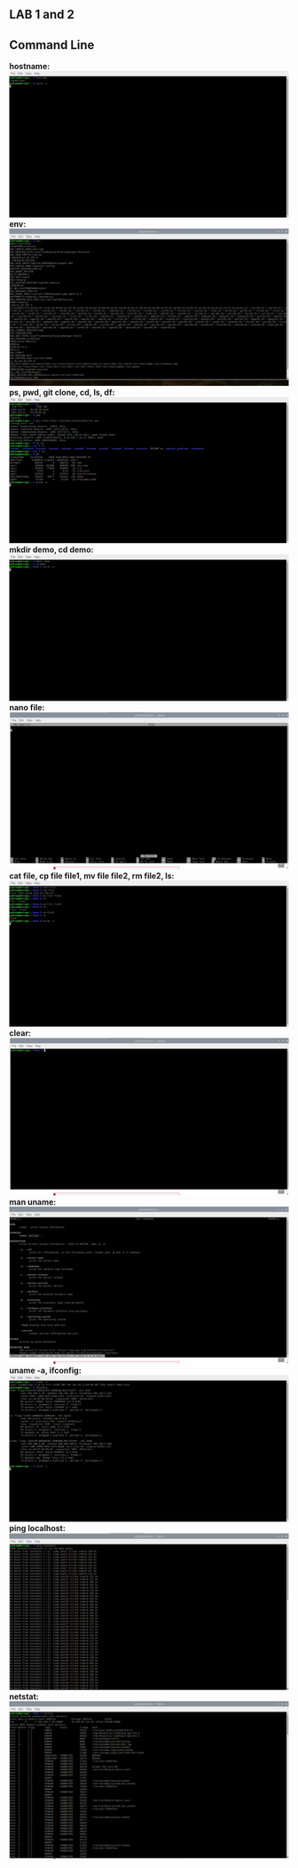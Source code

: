 ## LAB 1 and 2
## Command Line

**hostname:
![](imageuploads/2022-02-19-184326_1600x836_scrot.png)
env:
![](imageuploads/2022-02-19-184931_1600x900_scrot.png)
ps, pwd, git clone, cd, ls, df:
![](imageuploads/2022-02-19-185223_1600x836_scrot.png)
mkdir demo, cd demo:
![](imageuploads/2022-02-19-190443_1600x836_scrot.png)
nano file:
![](imageuploads/2022-02-19-190653_1600x900_scrot.png)
cat file, cp file file1, mv file file2, rm file2, ls:
![](imageuploads/2022-02-19-191653_1600x836_scrot.png)
clear:
![](imageuploads/2022-02-19-191728_1600x900_scrot.png)
man uname:
![](imageuploads/2022-02-19-191833_1600x900_scrot.png)
uname -a, ifconfig:
![](imageuploads/2022-02-19-191919_1600x836_scrot.png)
ping localhost:
![](imageuploads/2022-02-19-192208_1600x900_scrot.png)
netstat:**
![](imageuploads/2022-02-19-192241_1600x900_scrot.png)
